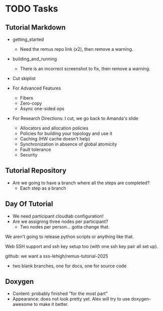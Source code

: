 # TODO Tasks

## Tutorial Markdown

- getting_started
  - Need the remus repo link (x2), then remove a warning.
- building_and_running
  - There is an incorrect screenshot to fix, then remove a warning.

- Cut skiplist

- For Advanced Features
  - Fibers
  - Zero-copy
  - Async one-sided ops

- For Research Directions: I cut, we go back to Amanda's slide
  - Allocators and allocation policies
  - Policies for building your topology and use it
  - Caching (HW cache doesn't help)
  - Synchronization in absence of global atomicity
  - Fault tolerance
  - Security

## Tutorial Repository

- Are we going to have a branch where all the steps are completed?
  - Each step as a branch

## Day Of Tutorial

- We need participant cloudlab configuration!
- Are we assigning three nodes per participant?
  - Two nodes per person... gotta change that.

We aren't going to release python scripts or anything like that.

Web SSH support and ssh key setup too (with one ssh key pair all set up).

github: we want a sss-lehigh/remus-tutorial-2025

- two blank branches, one for docs, one for source code

## Doxygen

- Content: probably finished "for the most part"
- Appearance: does not look pretty yet.  Alex will try to use doxygen-awesome to
  make it better.
